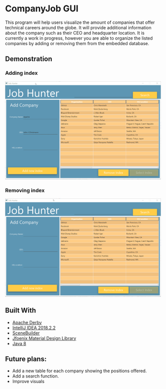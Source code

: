 # CompanyJob GUI
This program will help users visualize the amount of companies that offer technical careers around the globe. It will provide additional information about the company such as their CEO and headquarter location. 
It is currently a work in progress, however you are able to organize the listed companies by adding or removing them from the embedded database. 


## Demonstration
### Adding index
![Alt Text](https://github.com/Carlosperez1001/CompanyJob_GUI/blob/master/Readme_Res/Demo1.gif)
### Removing index 
![Alt Text](https://github.com/Carlosperez1001/CompanyJob_GUI/blob/master/Readme_Res/Demo2.gif)
## Built With

* [Apache Derby](https://db.apache.org/derby/)
* [IntelliJ IDEA 2018.2.2](https://www.jetbrains.com/idea/)
* [SceneBuilder](https://gluonhq.com/products/scene-builder/)
* [Jfoenix Material Design Library](http://www.jfoenix.com/)
* [Java 8](https://www.oracle.com/technetwork/java/javase/downloads/jdk8-downloads-2133151.html)

## Future plans:

* Add a new table for each company showing the positions offered.
* Add a search function.
* Improve visuals

